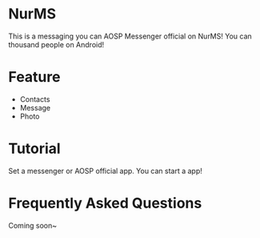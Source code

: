 # NurMS
This is a messaging you can AOSP Messenger official on NurMS! You can thousand people on Android!
# Feature
* Contacts
* Message
* Photo
# Tutorial
Set a messenger or AOSP official app. You can start a app!
# Frequently Asked Questions
Coming soon~

